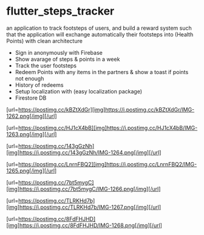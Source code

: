 # flutter_steps_tracker

an application to track footsteps of users, and build a reward system such that the application will exchange automatically their footsteps into (Health Points) with clean architecture 



- Sign in anonymously with Firebase
- Show avarage of steps & points in a week
- Track the user footsteps 
- Redeem Points with any items in the partners & show a toast if points not enough
- History of redeems
- Setup localization with (easy localization package)
- Firestore DB


[url=https://postimg.cc/kBZtXdGr][img]https://i.postimg.cc/kBZtXdGr/IMG-1262.png[/img][/url]

[url=https://postimg.cc/HJ1cX4bB][img]https://i.postimg.cc/HJ1cX4bB/IMG-1263.png[/img][/url]

[url=https://postimg.cc/143gGzNh][img]https://i.postimg.cc/143gGzNh/IMG-1264.png[/img][/url]

[url=https://postimg.cc/LnrnFBQ2][img]https://i.postimg.cc/LnrnFBQ2/IMG-1265.png[/img][/url]

[url=https://postimg.cc/7bt5mygC][img]https://i.postimg.cc/7bt5mygC/IMG-1266.png[/img][/url]

[url=https://postimg.cc/TLRKHd7b][img]https://i.postimg.cc/TLRKHd7b/IMG-1267.png[/img][/url]

[url=https://postimg.cc/8FdFHJHD][img]https://i.postimg.cc/8FdFHJHD/IMG-1268.png[/img][/url]



